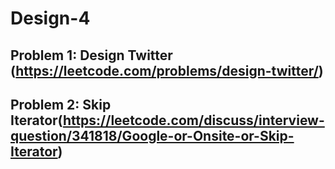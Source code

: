 # Design-4

## Problem 1: Design Twitter (https://leetcode.com/problems/design-twitter/)




## Problem 2: Skip Iterator(https://leetcode.com/discuss/interview-question/341818/Google-or-Onsite-or-Skip-Iterator)

